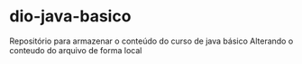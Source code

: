# dio-java-basico
Repositório para armazenar o conteúdo do curso de java básico
Alterando o conteudo do arquivo de forma  local 
